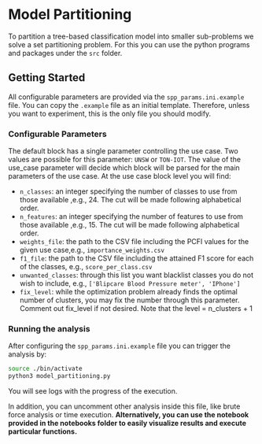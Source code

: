 # Model Partitioning
To partition a tree-based classification model into smaller sub-problems we solve a set partitioning problem.
For this you can use the python programs and packages under the `src` folder.

## Getting Started
All configurable parameters are provided via the `spp_params.ini.example` file.
You can copy the `.example` file as an initial template.
Therefore, unless you want to experiment, this is the only file you should modify.

### Configurable Parameters
The default block has a single parameter controlling the use case. Two values are possible for this parameter: `UNSW` or
`TON-IOT`. The value of the use_case parameter will decide which block will be parsed for the main parameters of the use
case.
At the use case block level you will find:
- `n_classes`: an integer specifying the number of classes to use from those available ,e.g., 24. The cut will be made
following alphabetical order.
- `n_features`: an integer specifying the number of features to use from those available ,e.g., 15. The cut will be made
following alphabetical order.
- `weights_file`: the path to the CSV file including the PCFI values for the given use case,e.g., `importance_weights.csv`
- `f1_file`: the path to the CSV file including the attained F1 score for each of the classes, e.g., `score_per_class.csv`
- `unwanted_classes`: through this list you want blacklist classes you do not wish to include, e.g., `['Blipcare Blood Pressure meter', 'IPhone']`
- `fix_level`: while the optimization problem already finds the optimal number of clusters, you may fix the number
through this parameter. Comment out fix_level if not desired. Note that the level = n_clusters + 1

### Running the analysis
After configuring the `spp_params.ini.example` file you can trigger the analysis by:
```bash
source ./bin/activate
python3 model_partitioning.py
```
You will see logs with the progress of the execution.

In addition, you can uncomment other analysis inside this file, like brute force analysis or time execution.
**Alternatively, you can use the notebook provided in the notebooks folder to easily visualize results and execute
particular functions.**
